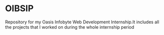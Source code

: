 # OIBSIP
Repository for my Oasis Infobyte Web Development Internship.It includes all the projects that I worked on during the whole internship period  
